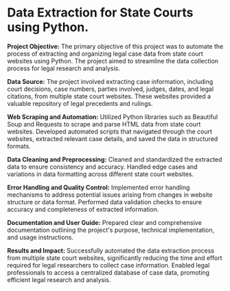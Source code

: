 # Data Extraction for State Courts using Python.

**Project Objective:**
The primary objective of this project was to automate the process of extracting and organizing legal case data from state court websites using Python. The project aimed to streamline the data collection process for legal research and analysis.

**Data Source:**
The project involved extracting case information, including court decisions, case numbers, parties involved, judges, dates, and legal citations, from multiple state court websites. These websites provided a valuable repository of legal precedents and rulings.

**Web Scraping and Automation:**
Utilized Python libraries such as Beautiful Soup and Requests to scrape and parse HTML data from state court websites.
Developed automated scripts that navigated through the court websites, extracted relevant case details, and saved the data in structured formats.

**Data Cleaning and Preprocessing:**
Cleaned and standardized the extracted data to ensure consistency and accuracy.
Handled edge cases and variations in data formatting across different state court websites.

**Error Handling and Quality Control:**
Implemented error handling mechanisms to address potential issues arising from changes in website structure or data format.
Performed data validation checks to ensure accuracy and completeness of extracted information.

**Documentation and User Guide:**
Prepared clear and comprehensive documentation outlining the project's purpose, technical implementation, and usage instructions.

**Results and Impact:**
Successfully automated the data extraction process from multiple state court websites, significantly reducing the time and effort required for legal researchers to collect case information.
Enabled legal professionals to access a centralized database of case data, promoting efficient legal research and analysis.



